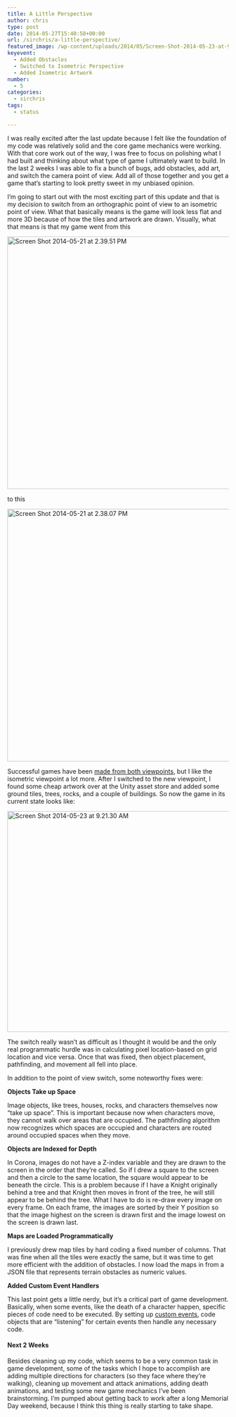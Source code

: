 ```yaml
---
title: A Little Perspective
author: chris
type: post
date: 2014-05-27T15:40:58+00:00
url: /sirchris/a-little-perspective/
featured_image: /wp-content/uploads/2014/05/Screen-Shot-2014-05-23-at-9.21.30-AM.png
keyevent:
  - Added Obstacles
  - Switched to Isometric Perspective
  - Added Isometric Artwork
number:
  - 5
categories:
  - sirchris
tags:
  - status

---
```

I was really excited after the last update because I felt like the foundation of my code was relatively solid and the core game mechanics were working. With that core work out of the way, I was free to focus on polishing what I had built and thinking about what type of game I ultimately want to build. In the last 2 weeks I was able to fix a bunch of bugs, add obstacles, add art, and switch the camera point of view. Add all of those together and you get a game that&#8217;s starting to look pretty sweet in my unbiased opinion.
<!--more-->

I&#8217;m going to start out with the most exciting part of this update and that is my decision to switch from an orthographic point of view to an isometric point of view. What that basically means is the game will look less flat and more 3D because of how the tiles and artwork are drawn. Visually, what that means is that my game went from this

<div class="inlineimg">
  <img src="/wp-content/uploads/2014/05/Screen-Shot-2014-05-21-at-2.39.51-PM-1.png" alt="Screen Shot 2014-05-21 at 2.39.51 PM" width="764" height="574" class="alignnone size-full wp-image-569" />
</div>

to this

<div class="inlineimg">
  <img src="/wp-content/uploads/2014/05/Screen-Shot-2014-05-21-at-2.38.07-PM-1.png" alt="Screen Shot 2014-05-21 at 2.38.07 PM" width="768" height="574" class="alignnone size-full wp-image-570" srcset="/wp-content/uploads/2014/05/Screen-Shot-2014-05-21-at-2.38.07-PM-1.png 1025w, /wp-content/uploads/2014/05/Screen-Shot-2014-05-21-at-2.38.07-PM-1-300x224.png 300w, /wp-content/uploads/2014/05/Screen-Shot-2014-05-21-at-2.38.07-PM-1-768x573.png 768w, /wp-content/uploads/2014/05/Screen-Shot-2014-05-21-at-2.38.07-PM-1-1024x764.png 1024w" sizes="(max-width: 768px) 100vw, 768px" />
</div>

Successful games have been [made from both viewpoints][1], but I like the isometric viewpoint a lot more. After I switched to the new viewpoint, I found some cheap artwork over at the Unity asset store and added some ground tiles, trees, rocks, and a couple of buildings. So now the game in its current state looks like:

<div class="inlineimg">
  <img src="/wp-content/uploads/2014/05/Screen-Shot-2014-05-23-at-9.21.30-AM-1.png" alt="Screen Shot 2014-05-23 at 9.21.30 AM" width="769" height="502" class="alignnone size-full wp-image-571" srcset="/wp-content/uploads/2014/05/Screen-Shot-2014-05-23-at-9.21.30-AM-1.png 961w, /wp-content/uploads/2014/05/Screen-Shot-2014-05-23-at-9.21.30-AM-1-300x196.png 300w, /wp-content/uploads/2014/05/Screen-Shot-2014-05-23-at-9.21.30-AM-1-768x502.png 768w" sizes="(max-width: 769px) 100vw, 769px" />
</div>

The switch really wasn&#8217;t as difficult as I thought it would be and the only real programmatic hurdle was in calculating pixel location-based on grid location and vice versa. Once that was fixed, then object placement, pathfinding, and movement all fell into place.

In addition to the point of view switch, some noteworthy fixes were:

**Objects Take up Space**
  
Image objects, like trees, houses, rocks, and characters themselves now &#8220;take up space&#8221;. This is important because now when characters move, they cannot walk over areas that are occupied. The pathfinding algorithm now recognizes which spaces are occupied and characters are routed around occupied spaces when they move.

**Objects are Indexed for Depth**
  
In Corona, images do not have a Z-index variable and they are drawn to the screen in the order that they&#8217;re called. So if I drew a square to the screen and then a circle to the same location, the square would appear to be beneath the circle. This is a problem because if I have a Knight originally behind a tree and that Knight then moves in front of the tree, he will still appear to be behind the tree. What I have to do is re-draw every image on every frame. On each frame, the images are sorted by their Y position so that the image highest on the screen is drawn first and the image lowest on the screen is drawn last.

**Maps are Loaded Programmatically**
  
I previously drew map tiles by hard coding a fixed number of columns. That was fine when all the tiles were exactly the same, but it was time to get more efficient with the addition of obstacles. I now load the maps in from a JSON file that represents terrain obstacles as numeric values.

**Added Custom Event Handlers**
  
This last point gets a little nerdy, but it&#8217;s a critical part of game development. Basically, when some events, like the death of a character happen, specific pieces of code need to be executed. By setting up [custom events][2], code objects that are &#8220;listening&#8221; for certain events then handle any necessary code.

#### Next 2 Weeks

Besides cleaning up my code, which seems to be a very common task in game development, some of the tasks which I hope to accomplish are adding multiple directions for characters (so they face where they&#8217;re walking), cleaning up movement and attack animations, adding death animations, and testing some new game mechanics I&#8217;ve been brainstorming. I&#8217;m pumped about getting back to work after a long Memorial Day weekend, because I think this thing is really starting to take shape.

 [1]: http://battleofbrothers.com/sirchris/common-turn-based-game-projection-techniques
 [2]: http://coronalabs.com/blog/2012/06/26/how-to-use-custom-events-in-corona/